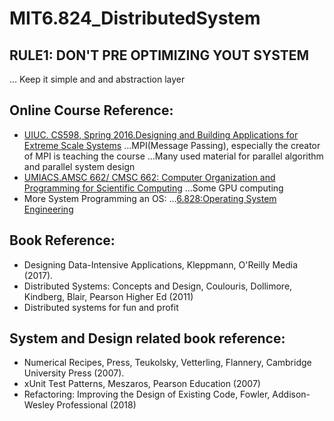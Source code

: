 # MIT6.824_DistributedSystem

## RULE1: DON'T PRE OPTIMIZING YOUT SYSTEM
... Keep it simple and and abstraction layer 

## Online Course Reference:
* [UIUC. CS598, Spring 2016.Designing and Building Applications for Extreme Scale Systems](http://wgropp.cs.illinois.edu/courses/cs598-s16/index.htm)
...MPI(Message Passing), especially the creator of MPI is teaching the course
...Many used material for parallel algorithm and parallel system design
* [UMIACS.AMSC 662/ CMSC 662: Computer Organization and Programming for Scientific Computing](http://users.umiacs.umd.edu/~ramani/cmsc662/)
...Some GPU computing
* More System Programming an OS:
...[6.828:Operating System Engineering](https://pdos.csail.mit.edu/6.828/2014/schedule.html)



## Book Reference:
* Designing Data-Intensive Applications, Kleppmann, O'Reilly Media (2017).
* Distributed Systems: Concepts and Design, Coulouris, Dollimore, Kindberg, Blair, Pearson Higher Ed (2011)
* Distributed systems for fun and profit

## System and Design related book reference:
* Numerical Recipes, Press, Teukolsky, Vetterling, Flannery, Cambridge University Press (2007).
*  xUnit Test Patterns, Meszaros, Pearson Education (2007)
* Refactoring: Improving the Design of Existing Code, Fowler, Addison-Wesley Professional (2018)
